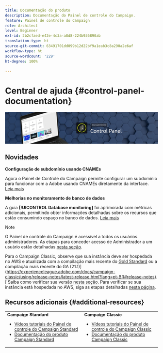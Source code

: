 ```yaml
---
title: Documentação do produto
description: Documentação do Painel de controle do Campaign.
feature: Painel de controle do Campaign
role: Architect
level: Beginner
exl-id: 2b2cfaed-e42e-4c3a-a8d8-224b936890ab
translation-type: ht
source-git-commit: 63491701dd099b12d22bf9a1eab3c8a290a2e6af
workflow-type: ht
source-wordcount: '229'
ht-degree: 100%

---
```


# Central de ajuda {#control-panel-documentation}

![](assets/do-not-localize/banner.png)

## Novidades


**Configuração de subdomínio usando CNAMEs**

Agora o Painel de Controle do Campaign permite configurar um subdomínio para funcionar com a Adobe usando CNAMEs diretamente da interface. [Leia mais](subdomains-certificates/using/setting-up-new-subdomain.md)

**Melhorias no monitoramento de banco de dados**

A guia **[!UICONTROL Database monitoring]** foi aprimorada com métricas adicionais, permitindo obter informações detalhadas sobre os recursos que estão consumindo espaço no banco de dados. [Leia mais](performance-monitoring/using/database-monitoring.md)

>[!NOTE]
>
>O Painel de controle do Campaign é acessível a todos os usuários administradores. As etapas para conceder acesso de Administrador a um usuário estão detalhadas [nesta seção](https://experienceleague.adobe.com/docs/control-panel/using/discover-control-panel/managing-permissions.html?lang=pt-BR#discover-control-panel).
>
>Para o Campaign Classic, observe que sua instância deve ser hospedada no AWS e atualizada com a compilação mais recente do [Gold Standard](https://experienceleague.adobe.com/docs/campaign-classic/using/release-notes/gs-release/gs-overview.html?lang=pt-BR#release-notes) ou a compilação mais recente do GA (21.1)](https://experienceleague.adobe.com/docs/campaign-classic/using/release-notes/latest-release.html?lang=pt-BR#release-notes). [ Saiba como verificar sua versão [nesta seção](https://experienceleague.adobe.com/docs/campaign-classic/using/getting-started/starting-with-adobe-campaign/launching-adobe-campaign.html?lang=pt-BR#getting-your-campaign-version). Para verificar se sua instância está hospedada no AWS, siga as etapas detalhadas [nesta página](faq.md).

## Recursos adicionais {#additional-resources}

<table>
    <tr>
        <td><b>Campaign Standard</b><br/>
        <ul>
            <li><a href="https://experienceleague.adobe.com/docs/campaign-standard-learn/control-panel/control-panel-overview.html?lang=pt-BR">Vídeos tutoriais do Painel de controle do Campaign Standard</a></li>
            <li><a href="https://docs.adobe.com/content/help/pt-BR/campaign-standard/using/campaign-standard-home.html">Documentação do produto Campaign Standard</a></li>
        </ul>
        </td>
        <td><b>Campaign Classic</b><br/>
        <ul>
            <li><a href="https://experienceleague.adobe.com/docs/campaign-classic-learn/control-panel/control-panel-overview.html?lang=pt-BR">Vídeos tutoriais do Painel de controle do Campaign Classic</a></li>
            <li><a href="https://docs.adobe.com/content/help/pt-BR/campaign-classic/using/campaign-classic-home.html">Documentação do produto Campaign Classic</a></li>
        </ul>
        </td>
    </tr>
</table>
